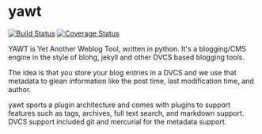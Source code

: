 yawt
====
[![Build Status](https://travis-ci.org/drivet/yawt.svg?branch=master)](https://travis-ci.org/drivet/yawt)
[![Coverage Status](https://coveralls.io/repos/drivet/yawt/badge.svg?branch=master)](https://coveralls.io/r/drivet/yawt?branch=master)

YAWT is Yet Another Weblog Tool, written in python. It's a blogging/CMS
engine in the style of blohg, jekyll and other DVCS based blogging tools.

The idea is that you store your blog entries in a DVCS and we use that
metadata to glean information like the post time, last modification time,
and author.  

yawt sports a plugin architecture and comes with plugins to support features
such as tags, archives, full text search, and markdown support.  DVCS
support included git and mercurial for the metadata support.
